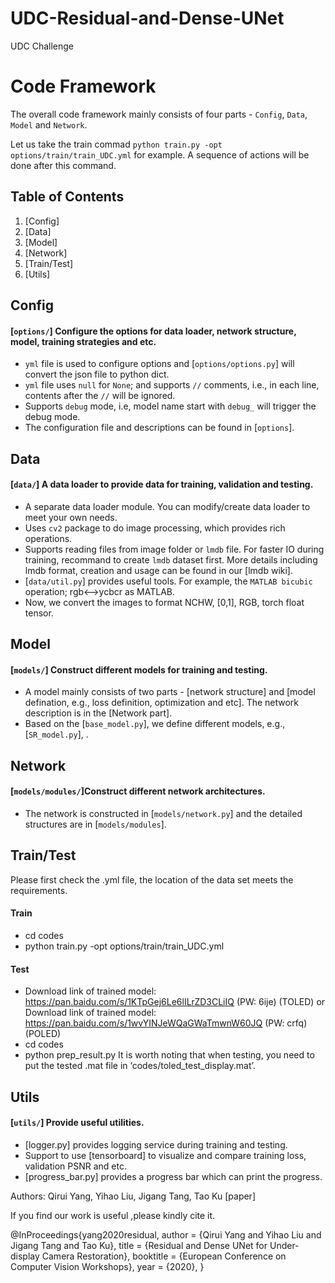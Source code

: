 # UDC-Residual-and-Dense-UNet
UDC Challenge

# Code Framework
The overall code framework mainly consists of four parts - `Config`, `Data`, `Model` and `Network`.

Let us take the train commad `python train.py -opt options/train/train_UDC.yml` for example. A sequence of actions will be done after this command. 

## Table of Contents
1. [Config]
1. [Data]
1. [Model]
1. [Network]
1. [Train/Test]
1. [Utils]

## Config
#### [`options/`] Configure the options for data loader, network structure, model, training strategies and etc.

- `yml` file is used to configure options and [`options/options.py`] will convert the json file to python dict.
- `yml` file uses `null` for `None`; and supports `//` comments, i.e., in each line, contents after the `//` will be ignored. 
- Supports `debug` mode, i.e, model name start with `debug_` will trigger the debug mode.
- The configuration file and descriptions can be found in [`options`].

## Data
#### [`data/`] A data loader to provide data for training, validation and testing.

- A separate data loader module. You can modify/create data loader to meet your own needs.
- Uses `cv2` package to do image processing, which provides rich operations.
- Supports reading files from image folder or `lmdb` file. For faster IO during training, recommand to create `lmdb` dataset first. More details including lmdb format, creation and usage can be found in our [lmdb wiki].
- [`data/util.py`] provides useful tools. For example, the `MATLAB bicubic` operation; rgb<-->ycbcr as MATLAB.
- Now, we convert the images to format NCHW, [0,1], RGB, torch float tensor.

## Model
#### [`models/`] Construct different models for training and testing.

- A model mainly consists of two parts - [network structure] and [model defination, e.g., loss definition, optimization and etc]. The network description is in the [Network part].
- Based on the [`base_model.py`], we define different models, e.g., [`SR_model.py`], .

## Network
#### [`models/modules/`]Construct different network architectures.

- The network is constructed in [`models/network.py`] and the detailed structures are in [`models/modules`].

## Train/Test
Please first check the .yml file, the location of the data set meets the requirements.
#### Train
- cd codes
- python train.py -opt options/train/train_UDC.yml
#### Test
- Download link of trained model: https://pan.baidu.com/s/1KTpGej6Le6lILrZD3CLiIQ  (PW: 6ije) (TOLED)
  or Download link of trained model: https://pan.baidu.com/s/1wvYINJeWQaGWaTmwnW60JQ (PW: crfq) (POLED)
- cd codes
- python  prep_result.py 
It is worth noting that when testing, you need to put the tested .mat file in ‘codes/toled_test_display.mat’.

## Utils
#### [`utils/`] Provide useful utilities.

- [logger.py] provides logging service during training and testing.
- Support to use [tensorboard] to visualize and compare training loss, validation PSNR and etc. 
- [progress_bar.py] provides a progress bar which can print the progress. 

Authors: Qirui Yang, Yihao Liu, Jigang Tang, Tao Ku [paper]

If you find our work is useful ,please kindly cite it.

 @InProceedings{yang2020residual,
 author = {Qirui Yang and Yihao Liu and Jigang Tang and Tao Ku},
 title = {Residual and Dense UNet for Under-display Camera Restoration},
 booktitle = {European Conference on Computer Vision Workshops},
 year = {2020},
 }
